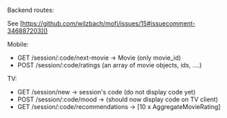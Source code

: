 Backend routes:

See [https://github.com/wilzbach/mofi/issues/15#issuecomment-346887203]()

Mobile:
- GET /session/:code/next-movie   ->  Movie (only movie_id)
- POST /session/:code/ratings (an array of movie objects, ids, ....)

TV:
- GET /session/new    ->    session's code (do not display code yet)
- POST /session/:code/mood   ->   (should now display code on TV client)
- GET /session/:code/recommendations -> [10 x AggregateMovieRating]